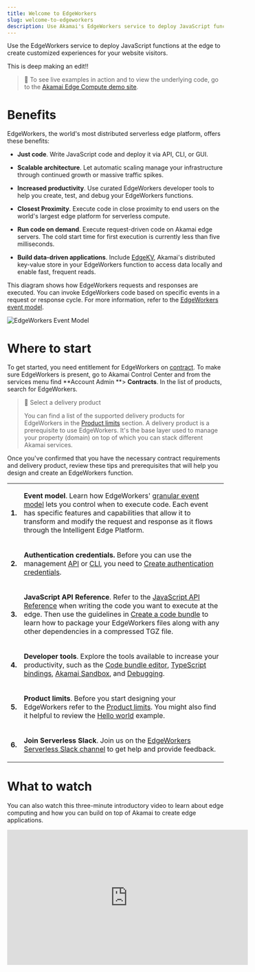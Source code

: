 ```yaml
---
title: Welcome to EdgeWorkers
slug: welcome-to-edgeworkers
description: Use Akamai's EdgeWorkers service to deploy JavaScript functions at the edge and create customized experiences for your website visitors.
---
```


Use the EdgeWorkers service to deploy JavaScript functions at the edge to create customized experiences for your website visitors.

This is deep making an edit!!

> 📘 To see live examples in action and to view the underlying code, go to the [Akamai Edge Compute demo site](https://www.edgecompute.live/).

# Benefits

EdgeWorkers, the world's most distributed serverless edge platform, offers these benefits:

- **Just code**. Write JavaScript code and deploy it via API, CLI, or GUI.

- **Scalable architecture**. Let automatic scaling manage your infrastructure through continued growth or massive traffic spikes.

- **Increased productivity**. Use curated EdgeWorkers developer tools to help you create, test, and debug your EdgeWorkers functions.

- **Closest Proximity**. Execute code in close proximity to end users on the world's largest edge platform for serverless compute.

- **Run code on demand**. Execute request-driven code on Akamai edge servers. The cold start time for first execution is currently less than five milliseconds.

- **Build data-driven applications**. Include [EdgeKV](https://techdocs.akamai.com/edgekv/docs), Akamai's distributed key-value store in your EdgeWorkers function to access data locally and enable fast, frequent reads.

This diagram shows how EdgeWorkers requests and responses are executed. You can invoke EdgeWorkers code based on specific events in a request or response cycle. For more information, refer to the [EdgeWorkers event model](/edge-workers/event-handler-functions).

<Frame>
  <img src="https://techdocs.akamai.com/edgeworkers/img/edgeWorkersEventModel-v1.png" alt="EdgeWorkers Event Model"/>
</Frame>

# Where to start

To get started, you need entitlement for EdgeWorkers on [contract](add-edgeworkers-to-contract.md). To make sure EdgeWorkers is present, go to Akamai Control Center and from the services menu find \*\*Account Admin \*\*> **Contracts**. In the list of products, search for EdgeWorkers.

> 📘 Select a delivery product
>
> You can find a list of the supported delivery products for EdgeWorkers in the [Product limits](limitations.md) section. A delivery product is a prerequisite to use EdgeWorkers. It's the base layer used to manage your property (domain) on top of which you can stack different ​Akamai​ services.

Once you've confirmed that you have the necessary contract requirements and delivery product, review these tips and prerequisites that will help you design and create an EdgeWorkers function.

<table>
<tbody>

<tr>
<td>

**1.**

</td>
<td>

**Event model**. Learn how EdgeWorkers' [granular event model](/edge-workers/event-handler-functions) lets you control when to execute code. Each event has specific features and capabilities that allow it to transform and modify the request and response as it flows through the Intelligent Edge Platform. 

</td>
</tr>

<tr>
<td>

**2.** 

</td>
<td>

**Authentication credentials.** Before you can use the management [API](edgeworkers-api.md)  or [CLI](https://github.com/akamai/cli-edgeworkers), you need to [Create authentication credentials](https://techdocs.akamai.com/developer/docs/set-up-authentication-credentials).

</td>
</tr>

<tr>
<td>

**3.** 

</td>
<td>

**JavaScript API Reference**. Refer to the [JavaScript API Reference](about-the-javascript-api.md)  when writing the code you want to execute at the edge. Then use the guidelines in [Create a code bundle](create-a-code-bundle.md) to learn how to package your EdgeWorkers files along with any other dependencies in a compressed TGZ file.

</td>
</tr>

<tr>
<td>

**4.**

</td>
<td>

**Developer tools**. Explore the tools available to increase your productivity, such as the [Code bundle editor](code-bundle-editor.md), [TypeScript bindings](typescript.md), [Akamai Sandbox](sandbox.md), and [Debugging](about-javacript-troubleshooting.md).

</td>
</tr>

<tr>
<td>

**5.**

</td>
<td>

**Product limits**. Before you start designing your EdgeWorkers refer to the [Product limits](limitations.md). You might also find it helpful to review the [Hello world](api-hello-world.md) example. 

</td>
</tr>

<tr>
<td>

**6.**

</td>
<td>

**Join Serverless Slack**. Join us on the [EdgeWorkers Serverless Slack channel](https://forms.gle/xhFxiNbA92p8YMkQ6) to get help and provide feedback.

</td>
</tr>

</tbody>
</table>

# What to watch

You can also watch this three-minute introductory video to learn about edge computing and how you can build on top of Akamai to create edge applications.

<iframe width="560" height="315" src="https://www.youtube.com/embed/eEIacL_P-Oc?si=uu1xA0VNhcJUlDBa" title="YouTube video player" frameborder="0" allow="accelerometer; autoplay; clipboard-write; encrypted-media; gyroscope; picture-in-picture; web-share" referrerpolicy="strict-origin-when-cross-origin" allowfullscreen></iframe>
